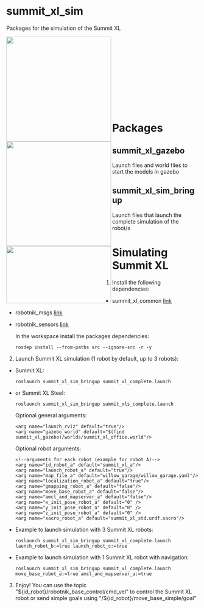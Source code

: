 summit_xl_sim
=============

Packages for the simulation of the Summit XL

<a href="url"><img src="https://www.roscomponents.com/273-big_default/summit-xl.jpg" align="left" height="275" width="275" ></a>

<a href="url"><img src="https://www.roscomponents.com/811-thickbox_default/summit-xl-steel.jpg" align="left" height="275" width="275" ></a>
<br />
<br />
<br />


<a href="url"><img src="https://www.robotnik.es/web/wp-content/uploads/2014/04/summit_xl_hl_sim.png" align="left" height="150" width="275" ></a>


<br />
<br />
<br />
<br />
<br />
<br />
<br />


<h1> Packages </h1>

<h2>summit_xl_gazebo</h2>

Launch files and world files to start the models in gazebo

<h2>summit_xl_sim_bringup</h2>

Launch files that launch the complete simulation of the robot/s



<h1>Simulating Summit XL</h1>

1. Install the following dependencies:
  - summit_xl_common [link](https://github.com/RobotnikAutomation/summit_xl_common)
  - robotnik_msgs [link](https://github.com/RobotnikAutomation/robotnik_msgs)
  - robotnik_sensors [link](https://github.com/RobotnikAutomation/robotnik_sensors)

    In the workspace install the packages dependencies:
    ```
    rosdep install --from-paths src --ignore-src -r -y
    ```  

2. Launch Summit XL simulation (1 robot by default, up to 3 robots): <br>
- Summit XL: <br>
  ```
  roslaunch summit_xl_sim_bringup summit_xl_complete.launch
  ```

- or Summit XL Steel: <br>
  ```
  roslaunch summit_xl_sim_bringup summit_xls_complete.launch
  ```
  Optional general arguments:
  ```
  <arg name="launch_rviz" default="true"/>
  <arg name="gazebo_world" default="$(find summit_xl_gazebo)/worlds/summit_xl_office.world"/>

  ```
  Optional robot arguments:
  ```
  <!--arguments for each robot (example for robot A)-->
  <arg name="id_robot_a" default="summit_xl_a"/>
  <arg name="launch_robot_a" default="true"/>
  <arg name="map_file_a" default="willow_garage/willow_garage.yaml"/>
  <arg name="localization_robot_a" default="true"/>
  <arg name="gmapping_robot_a" default="false"/>
  <arg name="move_base_robot_a" default="false"/>
  <arg name="amcl_and_mapserver_a" default="false"/>
  <arg name="x_init_pose_robot_a" default="0" />
  <arg name="y_init_pose_robot_a" default="0" />
  <arg name="z_init_pose_robot_a" default="0" />
  <arg name="xacro_robot_a" default="summit_xl_std.urdf.xacro"/>
  ```
- Example to launch simulation with 3 Summit XL robots:
  ```
  roslaunch summit_xl_sim_bringup summit_xl_complete.launch launch_robot_b:=true launch_robot_c:=true
  ```
- Example to launch simulation with 1 Summit XL robot with navigation:
  ```
  roslaunch summit_xl_sim_bringup summit_xl_complete.launch move_base_robot_a:=true amcl_and_mapserver_a:=true
  ```
3. Enjoy! You can use the topic "${id_robot}/robotnik_base_control/cmd_vel" to control the Summit XL robot or send simple goals using "/${id_robot}/move_base_simple/goal"

